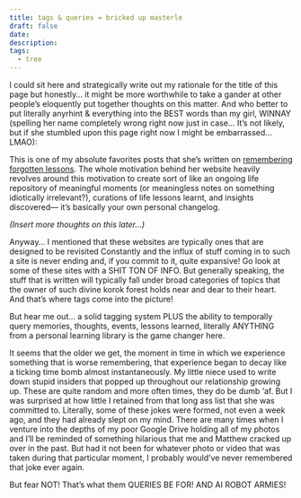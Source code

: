 ```yaml
---
title: tags & queries = bricked up masterle
draft: false
date:
description: 
tags:
  - tree
---
```

 
I could sit here and strategically write out my rationale for the title of this page but honestly… it might be more worthwhile to take a gander at other people’s eloquently put together thoughts on this matter. And who better to put literally anyrhint & everything into the BEST words than my girl, WINNAY (spelling her name completely wrong right now just in case… It’s not likely, but if she stumbled upon this page right now I might be embarrassed… LMAO):

This is one of my absolute favorites posts that she’s written on [remembering forgotten lessons](sort://winnielim.org/journal/remembering-forgotten-lessons-and-selves/). The whole motivation behind her website heavily revolves around this motivation to create sort of like an ongoing life repository of meaningful moments (or meaningless notes on something idiotically irrelevant?), curations of life lessons learnt, and insights discovered— it’s basically your own personal changelog. 

*(Insert more thoughts on this later…)*

Anyway… I mentioned that these websites are typically ones that are designed to be revisited Constantly and the influx of stuff coming in to such a site is never ending and, if you commit to it, quite expansive! Go look at some of these sites with a SHIT TON OF INFO. But generally speaking, the stuff that is written will typically fall under broad categories of topics that the owner of such divine korok forest holds near and dear to their heart. And that’s where tags come into the picture!  

But hear me out… a solid tagging system PLUS the ability to temporally query memories, thoughts, events, lessons learned, literally ANYTHING from a personal learning library is the game changer here. 

It seems that the older we get, the moment in time in which we experience something that is worse remembering, that experience began to decay like a ticking time bomb almost instantaneously. My little niece used to write down stupid insiders that popped up throughout our relationship growing up. These are quite random and more often times, they do be dumb ‘af. But I was surprised at how little I retained from that long ass list that she was committed to. Literally, some of these jokes were formed, not even a week ago, and they had already slept on my mind. There are many times when I venture into the depths of my poor Google Drive holding all of my photos and I’ll be reminded of something hilarious that me and Matthew cracked up over in the past. But had it not been for whatever photo or video that was taken during that particular moment, I probably would’ve never remembered that joke ever again. 

But fear NOT! That’s what them QUERIES BE FOR! AND AI ROBOT ARMIES!
